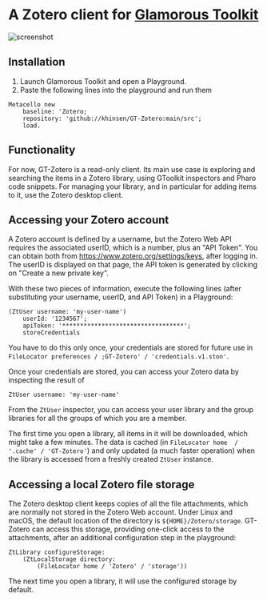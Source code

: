 # A Zotero client for [Glamorous Toolkit](https://gtoolkit.com/)

![screenshot](https://github.com/khinsen/GT-Zotero/raw/main/GT-Zotero.png)

## Installation

1. Launch Glamorous Toolkit and open a Playground.
2. Paste the following lines into the playground and run them
```
Metacello new
    baseline: 'Zotero;
    repository: 'github://khinsen/GT-Zotero:main/src';
    load.
```

## Functionality

For now, GT-Zotero is a read-only client. Its main use case is exploring and searching the items in a Zotero library, using GToolkit inspectors and Pharo code snippets. For managing your library, and in particular for adding items to it, use the Zotero desktop client.

## Accessing your Zotero account

A Zotero account is defined by a username, but the Zotero Web API requires the associated userID, which is a number, plus an "API Token". You can obtain both from https://www.zotero.org/settings/keys, after logging in. The userID is displayed on that page, the API token is generated by clicking on "Create a new private key".

With these two pieces of information, execute the following lines (after substituting your username, userID, and API Token) in a Playground:

```
(ZtUser username: 'my-user-name')
	userId: '1234567';
	apiToken: '**********************************';
	storeCredentials
```

You have to do this only once, your credentials are stored for future use in `FileLocator preferences / ;GT-Zotero' / 'credentials.v1.ston'`.

Once your credentials are stored, you can access your Zotero data by inspecting the result of

```
ZtUser username: 'my-user-name'
```

From the `ZtUser` inspector, you can access your user library and the group libraries for all the groups of which you are a member.

The first time you open a library, all items in it will be downloaded, which might take a few minutes. The data is cached (in `FileLocator home  / '.cache' / 'GT-Zotero'`) and only updated (a much faster operation) when the library is accessed from a freshly created `ZtUser` instance.

## Accessing a local Zotero file storage

The Zotero desktop client keeps copies of all the file attachments, which are normally not stored in the Zotero Web account. Under Linux and macOS, the default location of the directory is `${HOME}/Zotero/storage`. GT-Zotero can access this storage, providing one-click access to the attachments, after an additional configuration step in the playground:

```
ZtLibrary configureStorage:
	(ZtLocalStorage directory:
		(FileLocator home / 'Zotero' / 'storage'))
```

The next time you open a library, it will use the configured storage by default.
